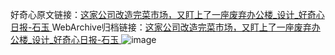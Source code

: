 好奇心原文链接：[这家公司改造完菜市场，又盯上了一座废弃办公楼_设计_好奇心日报-石玉 ](https://www.qdaily.com/articles/10857.html)
WebArchive归档链接：[这家公司改造完菜市场，又盯上了一座废弃办公楼_设计_好奇心日报-石玉 ](http://web.archive.org/web/20190623163258/https://www.qdaily.com/articles/10857.html)
![image](http://ww3.sinaimg.cn/large/007d5XDply1g3wcabjmrzj30u0ar6qv5)